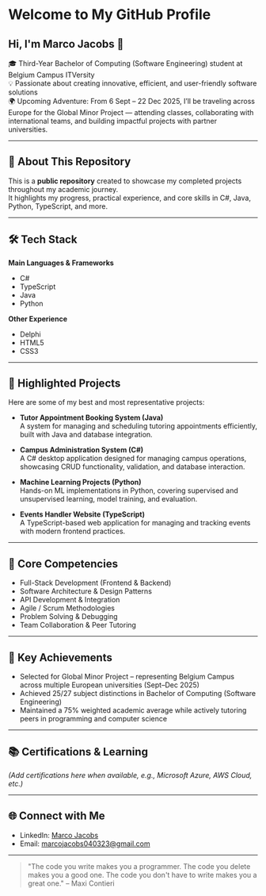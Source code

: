 # Welcome to My GitHub Profile  

## Hi, I'm Marco Jacobs 🚀  

🎓 Third-Year Bachelor of Computing (Software Engineering) student at Belgium Campus ITVersity  
💡 Passionate about creating innovative, efficient, and user-friendly software solutions  
🌍 Upcoming Adventure: From 6 Sept – 22 Dec 2025, I’ll be traveling across Europe for the Global Minor Project — attending classes, collaborating with international teams, and building impactful projects with partner universities.  

---

## 📂 About This Repository  

This is a **public repository** created to showcase my completed projects throughout my academic journey.  
It highlights my progress, practical experience, and core skills in C#, Java, Python, TypeScript, and more.  

---

## 🛠 Tech Stack  

**Main Languages & Frameworks**  
- C#  
- TypeScript  
- Java  
- Python  

**Other Experience**  
- Delphi  
- HTML5  
- CSS3  

---

## 🚀 Highlighted Projects  

Here are some of my best and most representative projects:  

- **Tutor Appointment Booking System (Java)**  
  A system for managing and scheduling tutoring appointments efficiently, built with Java and database integration.  

- **Campus Administration System (C#)**  
  A C# desktop application designed for managing campus operations, showcasing CRUD functionality, validation, and database interaction.  

- **Machine Learning Projects (Python)**  
  Hands-on ML implementations in Python, covering supervised and unsupervised learning, model training, and evaluation.  

- **Events Handler Website (TypeScript)**  
  A TypeScript-based web application for managing and tracking events with modern frontend practices.  

---

## 🧠 Core Competencies  

- Full-Stack Development (Frontend & Backend)  
- Software Architecture & Design Patterns  
- API Development & Integration  
- Agile / Scrum Methodologies  
- Problem Solving & Debugging  
- Team Collaboration & Peer Tutoring  

---

## 🏅 Key Achievements  

- Selected for Global Minor Project – representing Belgium Campus across multiple European universities (Sept–Dec 2025)  
- Achieved 25/27 subject distinctions in Bachelor of Computing (Software Engineering)  
- Maintained a 75% weighted academic average while actively tutoring peers in programming and computer science  

---

## 📚 Certifications & Learning  

*(Add certifications here when available, e.g., Microsoft Azure, AWS Cloud, etc.)*  

---

## 🌐 Connect with Me  

- LinkedIn: [Marco Jacobs](https://www.linkedin.com/in/marco-jacobs-572b46329/)
- Email: [marcojacobs040323@gmail.com](mailto:marcojacobs040323@gmail.com)
---

> "The code you write makes you a programmer. The code you delete makes you a good one. The code you don't have to write makes you a great one." – Maxi Contieri  

